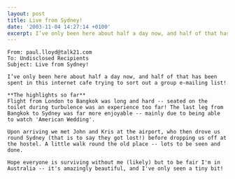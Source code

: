 ```yaml
---
layout: post
title: Live from Sydney!
date: '2003-11-04 14:27:14 +0100'
excerpt: I’ve only been here about half a day now, and half of that has been spent in this internet cafe trying to sort out a group e-mailing list!
---
```

    From: paul.lloyd@talk21.com
    To: Undisclosed Recipients
    Subject: Live from Sydney!

    I’ve only been here about half a day now, and half of that has been spent in this internet cafe trying to sort out a group e-mailing list!

    **The highlights so far**
    Flight from London to Bangkok was long and hard -- seated on the toilet during turbulence was an experience too far! The last leg from Bangkok to Sydney was far more enjoyable -- mainly due to being able to watch 'American Wedding'.

    Upon arriving we met John and Kris at the airport, who then drove us round Sydney (that is to say they got lost!) before dropping us off at the hostel. A little walk round the old place -- lots to be seen and done.

    Hope everyone is surviving without me (likely) but to be fair I'm in Australia -- it's amazingly beautiful, and I've only seen a tiny bit!